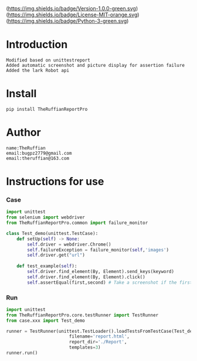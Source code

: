 (https://img.shields.io/badge/Version-1.0.0-green.svg)
(https://img.shields.io/badge/License-MIT-orange.svg)
(https://img.shields.io/badge/Python-3-green.svg)

# Introduction
```text
Modified based on unittestreport
Added automatic screenshot and picture display for assertion failure
Added the lark Robot api
```

# Install
```text
pip install TheRuffianReportPro
```

# Author
```text
name:TheRuffian
email:bugpz2779@gmail.com
email:theruffian@163.com
```

# Instructions for use
### Case
```python
import unittest
from selenium import webdriver
from TheRuffianReportPro.common import failure_monitor

class Test_demo(unittest.TestCase):
    def setUp(self) -> None:
        self.driver = webdriver.Chrome()
        self.failureException = failure_monitor(self,'images')
        self.driver.get("url")
    
    def test_example(self):
        self.driver.find_element(By, Element).send_keys(keyword)
        self.driver.find_element(By, Element).click()
        self.assertEqual(first,second) # Take a screenshot if the first assertion fails 

```
### Run
```python
import unittest
from TheRuffianReportPro.core.testRunner import TestRunner
from case.xxx import Test_demo

runner = TestRunner(unittest.TestLoader().loadTestsFromTestCase(Test_demo),
                        filename='report.html',
                        report_dir='./Report',
                        templates=3)
runner.run()
```